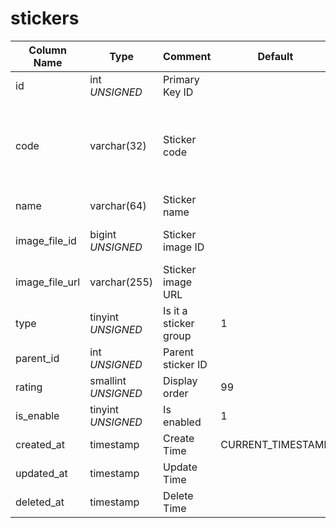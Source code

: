 # stickers

| Column Name | Type | Comment | Default | Null | Remark |
| --- | --- | --- | --- | --- | --- |
| id | int *UNSIGNED* | Primary Key ID |  | NO | Auto Increment |
| code | varchar(32) | Sticker code |  | NO | **Unique** Case-insensitive for alphabets and symbols |
| name | varchar(64) | Sticker name |  | NO | **Multilingual** |
| image_file_id | bigint *UNSIGNED* | Sticker image ID |  | YES | Related field [files->id](../systems/files.md) |
| image_file_url | varchar(255) | Sticker image URL |  | YES |  |
| type | tinyint *UNSIGNED* | Is it a sticker group | 1 | NO | 1.Sticker / 2.Sticker group |
| parent_id | int *UNSIGNED* | Parent sticker ID |  | YES |  |
| rating | smallint *UNSIGNED* | Display order | 99 | YES | Ascending order |
| is_enable | tinyint *UNSIGNED* | Is enabled | 1 | YES | 0.Disabled / 1.Enabled |
| created_at | timestamp | Create Time | CURRENT_TIMESTAMP | YES |  |
| updated_at | timestamp | Update Time |  | YES |  |
| deleted_at | timestamp | Delete Time |  | YES |  |
